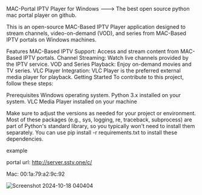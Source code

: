 MAC-Portal IPTV Player for Windows ---> The best open source python mac portal player on github.

This is an open-source MAC-Based IPTV Player application designed to stream channels, video-on-demand (VOD), and series from MAC-Based IPTV portals on Windows machines. 

Features
MAC-Based IPTV Support: Access and stream content from MAC-Based IPTV portals.
Channel Streaming: Watch live channels provided by the IPTV service.
VOD and Series Playback: Enjoy on-demand movies and TV series.
VLC Player Integration: VLC Player is the preferred external media player for playback.
Getting Started
To contribute to this project, follow these steps:

Prerequisites
Windows operating system.
Python 3.x installed on your system.
VLC Media Player installed on your machine


Make sure to adjust the versions as needed for your project or environment. Most of these packages (e.g., sys, logging, re, traceback, subprocess) are part of Python's standard library, so you typically won't need to install them separately. You can use pip install -r requirements.txt to install these dependencies.

example 

portal url: http://server.sstv.one/c/

Mac: 00:1a:79:a2:9c:92




![Screenshot 2024-10-18 040404](https://github.com/user-attachments/assets/6039a9bd-ae54-4b7c-89ad-e20cad512bf8)
